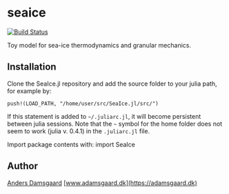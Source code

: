 # seaice
[![Build Status](https://travis-ci.org/anders-dc/SeaIce.jl.svg?branch=master)](https://travis-ci.org/anders-dc/SeaIce.jl)

Toy model for sea-ice thermodynamics and granular mechanics.

## Installation
Clone the SeaIce.jl repository and add the source folder to your julia path, for 
example by:

    push!(LOAD_PATH, "/home/user/src/SeaIce.jl/src/")

If this statement is added to `~/.juliarc.jl`, it will become persistent between
julia sessions. Note that the `~` symbol for the home folder does not seem to
work (julia v. 0.4.1) in the `.juliarc.jl` file.

Import package contents with:
    import SeaIce

## Author
[Anders Damsgaard](mailto:andersd@riseup.net) 
[www.adamsgaard.dk](https://adamsgaard.dk)
